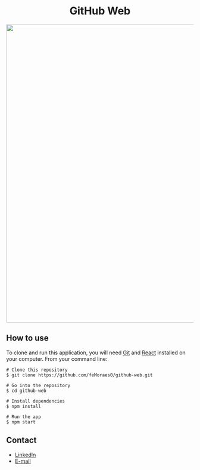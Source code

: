 <h1 align="center">GitHub Web</h1>

<p align="center">
  <img width="800" src="prints/github-web.gif"/>
</p>

## How to use

To clone and run this application, you will need [Git](https://git-scm.com/downloads) and [React](https://reactjs.org/docs/getting-started.html) installed on your computer. From your command line:

```
# Clone this repository
$ git clone https://github.com/feMoraes0/github-web.git

# Go into the repository
$ cd github-web

# Install dependencies
$ npm install

# Run the app
$ npm start
```

## Contact

  - <a target="_blank" href="https://www.linkedin.com/in/fernando-moraes-48a26916a/">LinkedIn</a>
  - <a target="_blank" href="mailto:fernandomoraes.lopes@gmail.com">E-mail</a>